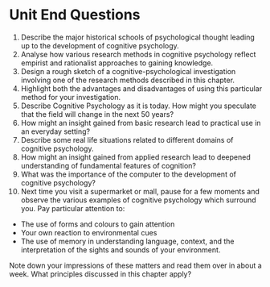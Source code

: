 # Unit End Questions

1. Describe the major historical schools of psychological thought leading up to the development of cognitive psychology.
1. Analyse how various research methods in cognitive psychology reflect empirist and rationalist approaches to gaining
knowledge.
1. Design a rough sketch of a cognitive-psychological investigation involving one of the research methods described
in this chapter.
1. Highlight both the advantages and disadvantages of using this particular method for your investigation.
1. Describe Cognitive Psychology as it is today. How might you speculate that the field will change in the next 50 years?
1. How might an insight gained from basic research lead to practical use in an everyday setting?
1. Describe some real life situations related to different domains of cognitive psychology.
1. How might an insight gained from applied research lead to deepened understanding of fundamental features of cognition?
1. What was the importance of the computer to the development of cognitive psychology?
1. Next time you visit a supermarket or mall, pause for a few moments and observe the various examples of cognitive
psychology which surround you. Pay particular attention to:

- The use of forms and colours to gain attention
- Your own reaction to environmental cues
- The use of memory in understanding language, context, and the interpretation of the sights and sounds of your environment.

Note down your impressions of these matters and read them over in about a week. What principles discussed in this chapter apply?
